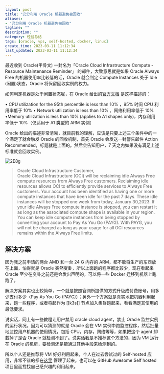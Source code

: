 ```yaml
---
layout: post
title: "充分利用 Oracle 机器避免被回收"
aliases:
- "充分利用 Oracle 机器避免被回收"
tagline: ""
description: ""
category: 经验总结
tags: [oracle, vps, self-hosted, docker, linux]
create_time: 2023-03-11 11:12:34
last_updated: 2023-03-11 11:12:34
---
```


最近收到 Oracle(甲骨文) 一封名为「Oracle Cloud Infrastructure Compute - Resource Maintenance Reminder」 的邮件，大致意思就是如果 Oracle Always Free 的机器使用率比较低的话，Oracle 就会判定 Compute Instances 处于 Idle (闲置)状态，Oracle 将保留回收实例的权力。

如何判定机器是处于闲置状态呢，在 Oracle 给出的[官方文档](https://docs.oracle.com/en-us/iaas/Content/FreeTier/freetier_topic-Always_Free_Resources.htm#compute__idleinstances) 是这样描述的：

• CPU utilization for the 95th percentile is less than 10% ，95% 时间 CPU 利用率低于 10%
• Network utilization is less than 10% ，网络利用率低于 10%
•Memory utilization is less than 10% (applies to A1 shapes only)，内存利用率低于 10%（仅适用于 A1 类型的 ARM 实例）

Oracle 给出的描述非常清晰，就目前我的理解，应该是只要上述三个条件中的一个满足了就会触发 Oracle 的回收机制，首先 Oracle 会发送一封警告邮件 Action Recommended，标题就是上面的。然后会告知用户，7 天之内如果没有满足上述标准就会回收实例。

![2E8g](https://photo.einverne.info/images/2023/03/11/2E8g.png)

> Oracle Cloud Infrastructure Customer,  
> Oracle Cloud Infrastructure (OCI) will be reclaiming idle Always Free compute resources from Always Free customers. Reclaiming idle resources allows OCI to efficiently provide services to Always Free customers. Your account has been identified as having one or more compute instances that have been idle for the past 7 days. These idle instances will be stopped one week from today, January 30,2023. If your idle Always Free compute instance is stopped, you can restart it as long as the associated compute shape is available in your region. You can keep idle compute instances from being stopped by converting your account to Pay As You Go (PAYG). With PAYG, you will not be charged as long as your usage for all OCI resources remains within the Always Free limits.

## 解决方案

因为我之前申请的两台 AMD 和一台 24 G 内存的 ARM，都不敢将生产的东西放在上面，怕得就是 Oracle 突然变卦，所以上面跑的程序都比较少，现在看起来 Oracle 至少在变卦之前还是会发出声明的，可以将一些 Docker 迁移到机器上跑跑了。

解决方案其实也比较简单，一个就是按照官网所提供的方式升级成付费账号，用多少支付多少（Pay As You Go (PAYG)）；另外一个方案就是真实地把机器利用起来，跑一些程序，或者将起作为 [[k3s]] 节点加入集群跑起来，看看满足其使用的最低要求。

说实话，网上有一些教程让用户禁用 oracle cloud agent，禁止 Oracle 监控实例的运行状况。因为可以猜测的就是 Oracle 会在 VM 实例中跑监控程序，然后批量地监控用户机器的使用情况，包括 CPU，内存，网络等等，如果把这个 agent 卸载掉了是否 Oracle 就检测不到了。说实话我是不推荐这个方法的，因为 VM 运行在 Oracle 的机房，要检测还是能通过其他手段来检测到的。

所以个人还是推荐将 VM 好好利用起来，个人在过去尝试过的 Self-hosted 应用，非常不错的都在[这里](https://github.com/einverne/dockerfile) 管理了起来，也可以在 GitHub Awesome Self hosted 项目里面找找自己感兴趣的利用起来。
